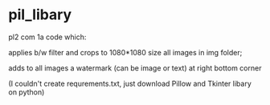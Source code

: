 # pil_libary
pl2 com 1a
code which: 

applies b/w filter and crops to 1080*1080 size all images in img folder;

adds to all images a watermark (can be image or text) at right bottom corner


(I couldn't create requrements.txt, just download Pillow and Tkinter libary on python)
